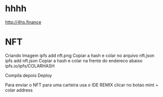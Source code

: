 # hhhh




http://4hs.finance


# NFT
Criando Imagem
ipfs add nft.png
Copiar a hash e colar no arquivo nft.json
ipfs add nft.json
Copiar a hash e colar na frente do endereco abaixo
ipfs.io/ipfs/COLARHASH

Compila depois Deploy

Para enviar o NFT para uma carteira usa o IDE REMIX clicar no botao mint + colar address
